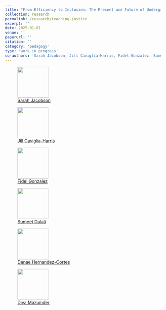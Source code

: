 ```yaml
---
title: "From Efficiency to Inclusion: The Present and Future of Undergraduate Teaching in Environmental and Natural Resource Economics"
collection: research
permalink: /research/teaching-justice
excerpt: ''
date: 2025-01-01
venue: ''
paperurl: ''
citation: ''
category: 'pedagogy'
type: 'work in progress'
co-authors: 'Sarah Jacobson, Jill Caviglia-Harris, Fidel Gonzalez, Sumeet Gulati, Danae Hernandez-Cortes, and Diya Mazumder'
---
```


<!-- Google tag (gtag.js) -->
<script async src="https://www.googletagmanager.com/gtag/js?id=G-Q95WSVMDNZ"></script>
<script>
  window.dataLayer = window.dataLayer || [];
  function gtag(){dataLayer.push(arguments);}
  gtag('js', new Date());

  gtag('config', 'G-Q95WSVMDNZ');
</script>

<body>
<div class="image-container">
        <figure>
            <img src="/images/co-authors/sarah_jacobson.png" width="100" height="auto">
            <figcaption><a href="https://econ.williams.edu/profile/saj2/" target="_blank"> Sarah Jacobson </a></figcaption>
        </figure>
        <figure>
            <img src="/images/co-authors/jill_caviglia_harris.png" width="100" height="auto">
            <figcaption><a href="https://jlcaviglia-harris.wixsite.com/jlcaviglia-harris" target="_blank">Jill Caviglia-Harris</a></figcaption>
        </figure>
        <figure>
            <img src="/images/co-authors/fidel_gonzalez.png" width="100" height="auto">
            <figcaption><a href="https://sites.google.com/view/fidelgonzalez" target="_blank">Fidel Gonzalez</a></figcaption>
        </figure>        
        <figure>
            <img src="/images/co-authors/sumeet_gulati.png" width="100" height="auto">
            <figcaption><a href="https://sumeetgulati.landfood.ubc.ca/" target="_blank">Sumeet Gulati</a></figcaption>
        </figure>
        <figure>
            <img src="/images/co-authors/danae_hernandez-cortes.png" width="100" height="auto">
            <figcaption><a href="https://hernandezcortes.github.io/" target="_blank">Danae Hernandez-Cortes</a></figcaption>
        </figure>
        <figure>
            <img src="/images/co-authors/diya_mazumder.png" width="100" height="auto">
            <figcaption><a href="https://sites.soka.edu/dmazumder/" target="_blank">Diya Mazumder</a></figcaption>
        </figure>                
        <!-- Add more images as needed -->
    </div>
</body>


<!--
<details open>
<summary>
Abstract
</summary>

<p>

</p>

</details>


-->
